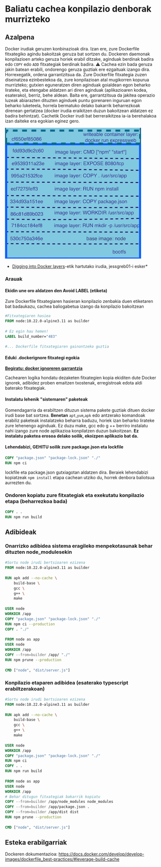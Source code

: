 # Baliatu cachea konpilazio denborak murrizteko

## Azalpena

Docker irudiak geruzen konbinazioak dira. Izan ere, zure Dockerfile fitxategiko agindu bakoitzak geruza bat sortzen du. Dockeren daemonak konpilazioen arteko geruza horiek erabil ditzake, aginduak berdinak badira edo `COPY` edo `ADD` fitxategiak berdinak badira. ⚠️ Cachea ezin bada geruza jakin batean erabili, ondorengo geruza guztiak ere ezgaituak izango dira. Horrexegatik, ordena garrantzitsua da. Zure Dockerfile fitxategia zuzen diseinatzea ezinbestekoa da, zure konpilazioan atal mugikorren kopurua murrizteko; gutxien eguneratzen diren aginduak goialdean egon beharko lirateke, eta etengabe aldatzen ari diren aginduak (aplikazioaren kodea, esaterako), berriz, behe aldean.
Baita ere, garrantzitsua da jakitea operazio luzeak abiarazten dituzten aginduek puntu gorenaren inguruan egon beharko luketeela, horrela bermatuko delako bakarrik beharrezkoak direnean gertatzea (docker irudia eraikitzen duzun bakoitzean aldatzen ez badira behintzat). Cachetik Docker irudi bat berreraikitzea ia-ia berehalakoa izan daiteke era egokian eginez gero.

![Dockeren geruzak](/assets/images/docker_layers_schema.png)

- [Digging into Docker layers](https://medium.com/@jessgreb01/digging-into-docker-layers-c22f948ed612)-etik hartutako irudia, jessgreb01-i esker\*

### Arauak

#### Ekidin une oro aldatzen den Avoid LABEL (etiketa)

Zure Dockerfile fitxategiaren hasieran konpilazio zenbakia duen etiketaren bat badaukazu, cachea baliogabetua izango da konpilazio bakoitzean

```Dockerfile
#Fitxategiaren hasiea
FROM node:10.22.0-alpine3.11 as builder

# Ez egin hau hemen!
LABEL build_number="483"

#... Dockerfile fitxategiaren gainontzeko guztia
```

#### Eduki .dockerignore fitxategi egokia

[**Begiratu: docker ignoreren garrantzia**](/sections/docker/docker-ignore.basque.md)

Cachearen logika hondatu dezaketen fitxategien kopia ekiditen dute Docker ignorek, adibidez proben emaitzen txostenak, erregistroak edota aldi baterako fitxategiak.

#### Instalatu lehenik "sistemaren" paketeak

Gomendagarria da erabiltzen dituzun sistema pakete guztiak dituen docker irudi base bat sortzea. **Benetan** `apt`,`yum`,`apk` edo antzerako komandoak erabiliz paketeak instalatzeko beharra baduzu, horiek izan beharko lirateke zure lehenengo aginduak. Ez duzu make, gcc edo g ++ berriro instalatu nahi izango zure node aplikazioa konpilatzen duzun bakoitzean. **Ez instalatu paketea erosoa delako soilik, ekoizpen aplikazio bat da.**

#### Lehendabizi,  GEHITU soilik zure package.json eta lockfile

```Dockerfile
COPY "package.json" "package-lock.json" "./"
RUN npm ci
```

lockfile eta package.json gutxiagotan aldatzen dira. Beraiek lehendabizi kopiatzeak `npm install` etapa cachean utziko du, horrek denbora baliotsua aurrezten du.

### Ondoren kopiatu zure fitxategiak eta exekutatu konpilazio etapa (beharrezkoa bada)

```Dockerfile
COPY . .
RUN npm run build
```

## Adibideak

### Onarrizko adibidea sistema eragileko menpekotasunak behar dituzten node_modulesekin

```Dockerfile
#Sortu node irudi bertsioaren ezizena
FROM node:10.22.0-alpine3.11 as builder

RUN apk add --no-cache \
    build-base \
    gcc \
    g++ \
    make

USER node
WORKDIR /app
COPY "package.json" "package-lock.json" "./"
RUN npm ci --production
COPY . "./"

FROM node as app
USER node
WORKDIR /app
COPY --from=builder /app/ "./"
RUN npm prune --production

CMD ["node", "dist/server.js"]
```

### Konpilazio etaparen adibidea (esaterako typescript erabiltzerakoan)

```Dockerfile
#Sortu node irudi bertsioaren ezizena
FROM node:10.22.0-alpine3.11 as builder

RUN apk add --no-cache \
    build-base \
    gcc \
    g++ \
    make

USER node
WORKDIR /app
COPY "package.json" "package-lock.json" "./"
RUN npm ci
COPY . .
RUN npm run build

FROM node as app
USER node
WORKDIR /app
# Behar ditugun fitxategiak bakarrik kopiatu
COPY --from=builder /app/node_modules node_modules
COPY --from=builder /app/package.json .
COPY --from=builder /app/dist dist
RUN npm prune --production

CMD ["node", "dist/server.js"]
```

## Esteka erabilgarriak

Dockeren dokumentazioa: https://docs.docker.com/develop/develop-images/dockerfile_best-practices/#leverage-build-cache
